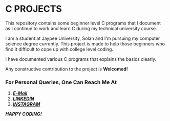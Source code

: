 # C PROJECTS

This repository contains some beginner level C programs that I document as I continue to work and learn C during my technical university course.

I am a student at Jaypee University, Solan and I'm pursuing my computer science degree currently. This project is made to help those beginners who find it difficult to cope up with college level coding.

I have documented various C programs that explains the basics clearly.

Any constructive contribution to the project is __Welcomed!__

### For Personal Queries, One Can Reach Me At

1. [__*E-Mail*__](mailto:moulik.chaturvedi26@gmail.com)
2. [__*LINKEDIN*__](https://www.linkedin.com/in/moulik-chaturvedi-7b7aab157/)
3. [__*INSTAGRAM*__](https://www.instagram.com/multidimensionalspacesnake/)

__*HAPPY CODING!*__
